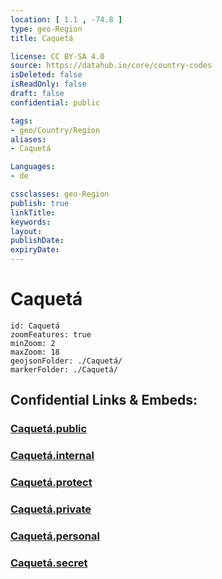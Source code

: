 ```yaml
---
location: [ 1.1 , -74.8 ] 
type: geo-Region
title: Caquetá

license: CC BY-SA 4.0
source: https://datahub.io/core/country-codes
isDeleted: false
isReadOnly: false
draft: false
confidential: public

tags:
- geo/Country/Region
aliases:
- Caquetá

Languages:
- de

cssclasses: geo-Region
publish: true
linkTitle: 
keywords: 
layout: 
publishDate: 
expiryDate: 
---
```


# Caquetá

```leaflet
id: Caquetá
zoomFeatures: true 
minZoom: 2 
maxZoom: 18
geojsonFolder: ./Caquetá/
markerFolder: ./Caquetá/
```


## Confidential Links & Embeds: 

### [Caquetá.public](/_public/\Earth\Continent\America~South\Colombia\departments~ColombiaCaquetá.public.md) 

### [Caquetá.internal](/_internal/\Earth\Continent\America~South\Colombia\departments~ColombiaCaquetá.internal.md) 

### [Caquetá.protect](/_protect/\Earth\Continent\America~South\Colombia\departments~ColombiaCaquetá.protect.md) 

### [Caquetá.private](/_private/\Earth\Continent\America~South\Colombia\departments~ColombiaCaquetá.private.md) 

### [Caquetá.personal](/_personal/\Earth\Continent\America~South\Colombia\departments~ColombiaCaquetá.personal.md) 

### [Caquetá.secret](/_secret/\Earth\Continent\America~South\Colombia\departments~ColombiaCaquetá.secret.md)

